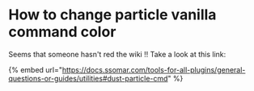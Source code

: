 # How to change particle vanilla command color

Seems that someone hasn't red the wiki !! Take a look at this link:

\{% embed url="https://docs.ssomar.com/tools-for-all-plugins/general-questions-or-guides/utilities#dust-particle-cmd" %\}
